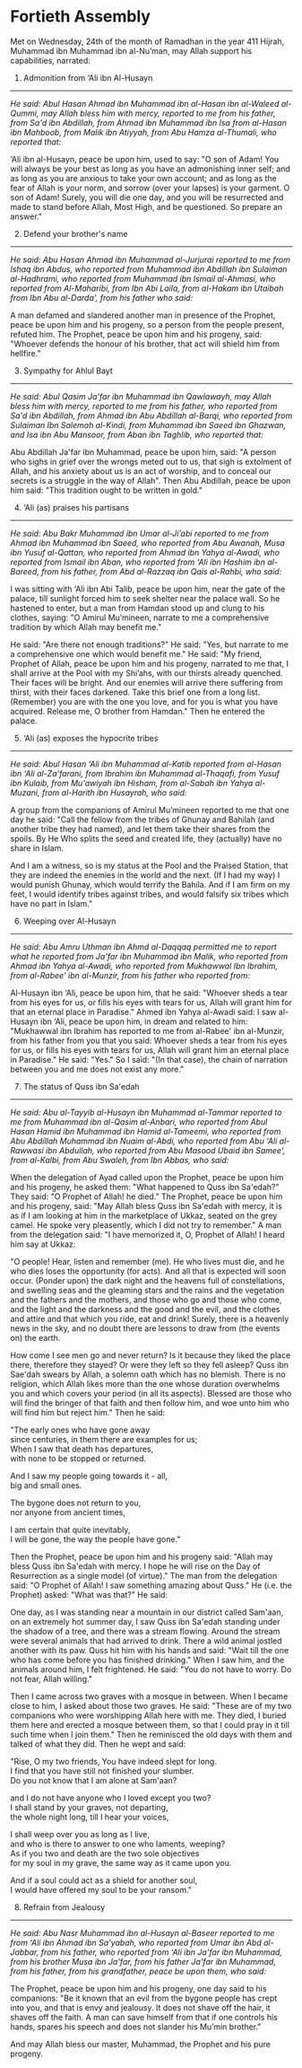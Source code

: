 Fortieth Assembly
=================

Met on Wednesday, 24th of the month of Ramadhan in the year 411 Hijrah,
Muhammad ibn Muhammad ibn al-Nu’man, may Allah support his capabilities,
narrated:

1. Admonition from ‘Ali ibn Al-Husayn
-------------------------------------

*He said: Abul Hasan Ahmad ibn Muhammad ibn al-Hasan ibn al-Waleed
al-Qummi, may Allah bless him with mercy, reported to me from his
father, from Sa'd ibn Abdillah, from Ahmad ibn* *Muhammad ibn Isa from
al-Hasan ibn Mahboob, from Malik ibn Atiyyah, from Abu Hamza al-Thumali,
who reported that:*

‘Ali ibn al-Husayn, peace be upon him, used to say: "O son of Adam! You
will always be your best as long as you have an admonishing inner self;
and as long as you are anxious to take your own account; and as long as
the fear of Allah is your norm, and sorrow (over your lapses) is your
garment. O son of Adam! Surely, you will die one day, and you will be
resurrected and made to stand before Allah, Most High, and be
questioned. So prepare an answer."

2. Defend your brother's name
-----------------------------

*He said: Abu Hasan Ahmad ibn Muhammad al-Jurjurai reported to me from
Ishaq ibn Abdus, who reported from Muhammad ibn Abdillah ibn Sulaiman
al-Hadhrami, who reported from Muhammad ibn Ismail al-Ahmasi, who
reported from Al-Maharibi, from Ibn Abi Laila, from al-Hakam ibn Utaibah
from Ibn Abu al-Darda', from his father who said:*

A man defamed and slandered another man in presence of the Prophet,
peace be upon him and his progeny, so a person from the people present,
refuted him. The Prophet, peace be upon him and his progeny, said:
"Whoever defends the honour of his brother, that act will shield him
from hellfire."

3. Sympathy for Ahlul Bayt
--------------------------

*He said: Abul Qasim Ja'far ibn Muhammad ibn Qawlawayh, may Allah bless
him with mercy, reported to me from his father, who reported from Sa'd
ibn Abdillah, from Ahmad ibn Abu Abdillah al-Barqi, who reported from
Sulaiman Ibn Salemah al-Kindi, from Muhammad ibn Saeed ibn Ghazwan, and
Isa ibn Abu Mansoor, from Aban ibn Taghlib, who reported that:*

Abu Abdillah Ja'far ibn Muhammad, peace be upon him, said: "A person who
sighs in grief over the wrongs meted out to us, that sigh is extolment
of Allah, and his anxiety about us is an act of worship, and to conceal
our secrets is a struggle in the way of Allah". Then Abu Abdillah, peace
be upon him said: "This tradition ought to be written in gold."

4. ‘Ali (as) praises his partisans
----------------------------------

*He said: Abu Bakr Muhammad ibn Umar al-Ji’abi reported to me from Ahmad
ibn Muhammad ibn Saeed, who reported from Abu Awanah, Musa ibn Yusuf
al-Qattan, who reported from Ahmad ibn Yahya al-Awadi, who reported from
Ismail ibn Aban, who reported from ‘Ali ibn Hashim ibn al-Bareed, from
his father, from Abd al-Razzaq ibn Qais al-Rahbi, who said:*

I was sitting with ‘Ali ibn Abi Talib, peace be upon him, near the gate
of the palace, till sunlight forced him to seek shelter near the palace
wall. So he hastened to enter, but a man from Hamdan stood up and clung
to his clothes, saying: "O Amirul Mu’mineen, narrate to me a
comprehensive tradition by which Allah may benefit me."

He said: "Are there not enough traditions?" He said: "Yes, but narrate
to me a comprehensive one which would benefit me." He said: "My friend,
Prophet of Allah, peace be upon him and his progeny, narrated to me
that, I shall arrive at the Pool with my Shi’ahs, with our thirsts
already quenched. Their faces will be bright. And our enemies will
arrive there suffering from thirst, with their faces darkened. Take this
brief one from a long list. (Remember) you are with the one you love,
and for you is what you have acquired. Release me, O brother from
Hamdan." Then he entered the palace.

5. ‘Ali (as) exposes the hypocrite tribes
-----------------------------------------

*He said: Abul Hasan ‘Ali ibn Muhammad al-Katib reported from al-Hasan
ibn ‘Ali al-Za'farani, from Ibrahim ibn Muhammad al-Thaqafi, from Yusuf
ibn Kulaib, from Mu'awiyah ibn Hisham, from al-Sabah ibn Yahya
al-Muzani, from al-Harith ibn Husayrah, who said:*

A group from the companions of Amirul Mu’mineen reported to me that one
day he said: "Call the fellow from the tribes of Ghunay and Bahilah (and
another tribe they had named), and let them take their shares from the
spoils. By He Who splits the seed and created life, they (actually) have
no share in Islam.

And I am a witness, so is my status at the Pool and the Praised Station,
that they are indeed the enemies in the world and the next. (If I had my
way) I would punish Ghunay, which would terrify the Bahila. And if I am
firm on my feet, I would identify tribes against tribes, and would
falsify six tribes which have no part in Islam."

6. Weeping over Al-Husayn
-------------------------

*He said: Abu Amru Uthman ibn Ahmd al-Daqqaq permitted me to report what
he reported from Ja'far ibn Muhammad ibn Malik, who reported from Ahmad
ibn Yahya al-Awadi, who reported from Mukhawwal Ibn Ibrahim, from
al-Rabee' ibn al-Munzir, from his father who reported from:*

Al-Husayn ibn ‘Ali, peace be upon him, that he said: "Whoever sheds a
tear from his eyes for us, or fills his eyes with tears for us, Allah
will grant him for that an eternal place in Paradise." Ahmed ibn Yahya
al-Awadi said: I saw al-Husayn ibn ‘Ali, peace be upon him, in dream and
related to him: "Mukhawwal ibn Ibrahim has reported to me from al-Rabee'
ibn al-Munzir, from his father from you that you said: Whoever sheds a
tear from his eyes for us, or fills his eyes with tears for us, Allah
will grant him an eternal place in Paradise." He said: "Yes." So I said:
"(In that case), the chain of narration between you and me does not
exist any more."

7. The status of Quss ibn Sa'edah
---------------------------------

*He said: Abu al-Tayyib al-Husayn ibn Muhammad al-Tammar reported to me
from Muhammad ibn al-Qasim al-Anbari, who reported from Abul Hasan Hamid
ibn Muhammad ibn Hamid al-Tameemi, who reported from Abu Abdillah
Muhammad ibn Nuaim al-Abdi, who reported from Abu ‘Ali al-Rawwasi ibn
Abdullah, who reported from Abu Masood Ubaid ibn Samee', from al-Kalbi,
from Abu Swaleh, from Ibn Abbas, who said:*

When the delegation of Ayad called upon the Prophet, peace be upon him
and his progeny, he asked them: "What happened to Quss ibn Sa'edah?"
They said: "O Prophet of Allah! he died." The Prophet, peace be upon him
and his progeny, said: "May Allah bless Quss ibn Sa'edah with mercy, it
is as if I am looking at him in the marketplace of Ukkaz, seated on the
grey camel. He spoke very pleasently, which I did not try to remember."
A man from the delegation said: "I have memorized it, O, Prophet of
Allah! I heard him say at Ukkaz:

"O people! Hear, listen and remember (me). He who lives must die, and he
who dies loses the opportunity (for acts). And all that is expected will
soon occur. (Ponder upon) the dark night and the heavens full of
constellations, and swelling seas and the gleaming stars and the rains
and the vegetation and the fathers and the mothers, and those who go and
those who come, and the light and the darkness and the good and the
evil, and the clothes and attire and that which you ride, eat and drink!
Surely, there is a heavenly news in the sky, and no doubt there are
lessons to draw from (the events on) the earth.

How come I see men go and never return? Is it because they liked the
place there, therefore they stayed? Or were they left so they fell
asleep? Quss ibn Sae'dah swears by Allah, a solemn oath which has no
blemish. There is no religion, which Allah likes more than the one whose
duration overwhelms you and which covers your period (in all its
aspects). Blessed are those who will find the bringer of that faith and
then follow him, and woe unto him who will find him but reject him."
Then he said:

"The early ones who have gone away  
 since centuries, in them there are examples for us;  
 When I saw that death has departures,  
 with none to be stopped or returned.

And I saw my people going towards it - all,  
 big and small ones.

The bygone does not return to you,  
 nor anyone from ancient times,

I am certain that quite inevitably,  
 I will be gone, the way the people have gone."

Then the Prophet, peace be upon him and his progeny said: "Allah may
bless Quss ibn Sa'edah with mercy. I hope he will rise on the Day of
Resurrection as a single model (of virtue)." The man from the delegation
said: "O Prophet of Allah! I saw something amazing about Quss." He (i.e.
the Prophet) asked: "What was that?" He said:

One day, as I was standing near a mountain in our district called
Sam'aan, on an extremely hot summer day, I saw Quss ibn Sa'edah standing
under the shadow of a tree, and there was a stream flowing. Around the
stream were several animals that had arrived to drink. There a wild
animal jostled another with its paw. Quss hit him with his hands and
said: "Wait till the one who has come before you has finished drinking."
When I saw him, and the animals around him, I felt frightened. He said:
"You do not have to worry. Do not fear, Allah willing."

Then I came across two graves with a mosque in between. When I became
close to him, I asked about those two graves. He said: "These are of my
two companions who were worshipping Allah here with me. They died, I
buried them here and erected a mosque between them, so that I could pray
in it till such time when I join them." Then he reminisced the old days
with them and talked of what they did. Then he wept and said:

"Rise, O my two friends, You have indeed slept for long.  
 I find that you have still not finished your slumber.  
 Do you not know that I am alone at Sam'aan?

and I do not have anyone who I loved except you two?  
 I shall stand by your graves, not departing,  
 the whole night long, till I hear your voices,

I shall weep over you as long as I live,  
 and who is there to answer to one who laments, weeping?  
 As if you two and death are the two sole objectives  
 for my soul in my grave, the same way as it came upon you.

And if a soul could act as a shield for another soul,  
 I would have offered my soul to be your ransom."

8. Refrain from Jealousy
------------------------

*He said: Abu Nasr Muhammad ibn al-Husayn al-Baseer reported to me from
‘Ali ibn Ahmad ibn Sa'yabah, who reported from Umar ibn Abd al-Jabbar,
from his father, who reported from ‘Ali ibn Ja'far ibn Muhammad, from
his brother Musa ibn Ja'far, from his father Ja'far ibn Muhammad, from
his father, from his grandfather, peace be upon them, who said:*

The Prophet, peace be upon him and his progeny, one day said to his
companions: "Be it known that an evil from the bygone people has crept
into you, and that is envy and jealousy. It does not shave off the hair,
it shaves off the faith. A man can save himself from that if one
controls his hands, spares his speech and does not slander his Mu’min
brother."

And may Allah bless our master, Muhammad, the Prophet and his pure
progeny.


